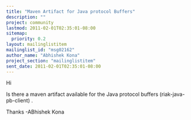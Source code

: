 ```yaml
---
title: "Maven Artifact for Java protocol Buffers"
description: ""
project: community
lastmod: 2011-02-01T02:35:01-08:00
sitemap:
  priority: 0.2
layout: mailinglistitem
mailinglist_id: "msg02162"
author_name: "Abhishek Kona"
project_section: "mailinglistitem"
sent_date: 2011-02-01T02:35:01-08:00
---
```


Hi

Is there a maven artifact available for the Java protocol buffers 
(riak-java-pb-client) .


Thanks
-ABhishek Kona
